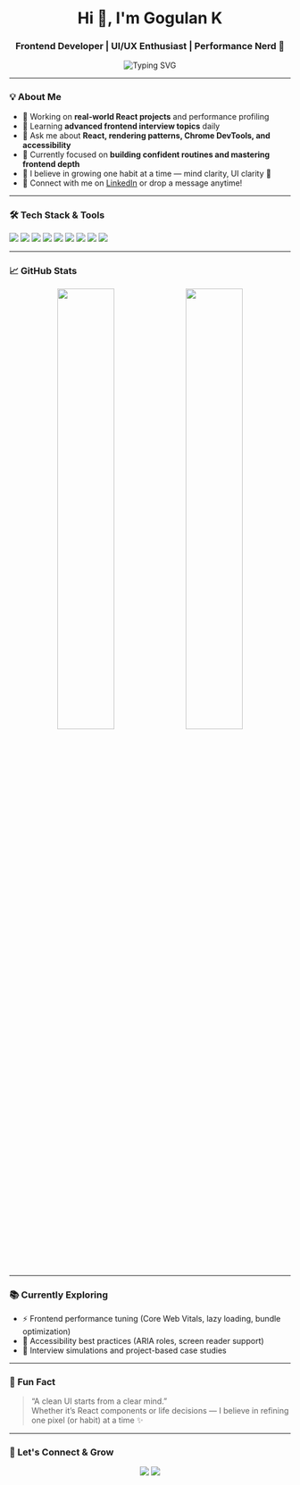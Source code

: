 <!-- Profile Header -->
<h1 align="center">Hi 👋, I'm Gogulan K</h1>
<h3 align="center">Frontend Developer | UI/UX Enthusiast | Performance Nerd 🚀</h3>

<p align="center">
  <img src="https://readme-typing-svg.demolab.com?font=Fira+Code&pause=1000&color=00F7EF&center=true&vCenter=true&width=435&lines=Passionate+Frontend+Developer;Preparing+for+MAANG+interviews;React+%7C+JS+%7C+Web+Performance;Accessibility+%7C+UI+UX+%7C+DevTools" alt="Typing SVG" />
</p>

---

### 💡 About Me

- 🔭 Working on **real-world React projects** and performance profiling  
- 🌱 Learning **advanced frontend interview topics** daily  
- 💬 Ask me about **React, rendering patterns, Chrome DevTools, and accessibility**  
- 🎯 Currently focused on **building confident routines and mastering frontend depth**  
- 🧠 I believe in growing one habit at a time — mind clarity, UI clarity 🌱  
- 💌 Connect with me on [LinkedIn](https://www.linkedin.com/in/gogulan-k/) or drop a message anytime!

---

### 🛠️ Tech Stack & Tools

<p align="left">
  <img src="https://img.shields.io/badge/React-61DAFB?style=flat&logo=react&logoColor=black" />
  <img src="https://img.shields.io/badge/JavaScript-F7DF1E?style=flat&logo=javascript&logoColor=black" />
  <img src="https://img.shields.io/badge/TypeScript-3178C6?style=flat&logo=typescript&logoColor=white" />
  <img src="https://img.shields.io/badge/HTML5-E34F26?style=flat&logo=html5&logoColor=white" />
  <img src="https://img.shields.io/badge/CSS3-1572B6?style=flat&logo=css3&logoColor=white" />
  <img src="https://img.shields.io/badge/TailwindCSS-38B2AC?style=flat&logo=tailwind-css&logoColor=white" />
  <img src="https://img.shields.io/badge/Git-F05032?style=flat&logo=git&logoColor=white" />
  <img src="https://img.shields.io/badge/Webpack-8DD6F9?style=flat&logo=webpack&logoColor=black" />
  <img src="https://img.shields.io/badge/DevTools-FF7139?style=flat&logo=googlechrome&logoColor=white" />
</p>

---

### 📈 GitHub Stats

<p align="center">
  <img src="https://github-readme-stats.vercel.app/api?username=Gogulan108&show_icons=true&theme=tokyonight" width="45%" />
  <img src="https://streak-stats.demolab.com/?user=Gogulan108&theme=tokyonight" width="45%" />
</p>

---

### 📚 Currently Exploring

- ⚡ Frontend performance tuning (Core Web Vitals, lazy loading, bundle optimization)
- 🧩 Accessibility best practices (ARIA roles, screen reader support)
- 🎯 Interview simulations and project-based case studies

---

### 💬 Fun Fact

> “A clean UI starts from a clear mind.”  
> Whether it’s React components or life decisions — I believe in refining one pixel (or habit) at a time ✨

---

### 🧠 Let's Connect & Grow

<p align="center">
  <a href="https://www.linkedin.com/in/gogulan-k/"><img src="https://img.shields.io/badge/LinkedIn-blue?style=flat&logo=linkedin&logoColor=white" /></a>
  <a href="mailto:gogulan@example.com"><img src="https://img.shields.io/badge/Gmail-red?style=flat&logo=gmail&logoColor=white" /></a>
</p>
